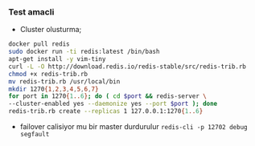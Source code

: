 ### Test amacli 

* Cluster olusturma;
``` bash
docker pull redis
sudo docker run -ti redis:latest /bin/bash 
apt-get install -y vim-tiny
curl -L -O http://download.redis.io/redis-stable/src/redis-trib.rb
chmod +x redis-trib.rb
mv redis-trib.rb /usr/local/bin
mkdir 1270{1,2,3,4,5,6,7}
for port in 1270{1..6}; do ( cd $port && redis-server \
--cluster-enabled yes --daemonize yes --port $port ); done
redis-trib.rb create --replicas 1 127.0.0.1:1270{1..6}
```
* failover calisiyor mu bir master durdurulur
`redis-cli -p 12702 debug segfault`

